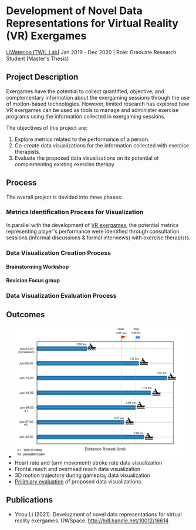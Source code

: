 # Development of Novel Data Representations for Virtual Reality (VR) Exergames
[UWaterloo ITWIL Lab](https://uwaterloo.ca/intelligent-technologies-wellness-independent-living/)| Jan 2019 - Dec 2020 | Role: Graduate Research Student (Master's Thesis)

## Project Description

Exergames have the potential to collect quantified, objective, and complementary information about the exergaming sessions through the use of motion-based technologies. However, limited research has explored how VR exergames can be used as tools to manage and administer exercise programs using the information collected in exergaming sessions. 

The objectives of this project are:
1. Explore metrics related to the performance of a person.
2. Co-create data visualizations for the information collected with exercise therapists.
3. Evaluate the proposed data visualizations on its potential of complementing existing exercise therapy.

## Process
The overall project is devided into three phases:


### Metrics Identification Process for Visualization
In parallel with the development of [VR exergames](/research/vr), the potential metrics representing player's performance were identified through consultation sessions (informal discussions & formal interviews) with exercise therapists.  


### Data Visualization Creation Process

#### Brainstorming Workshop

#### Revision Focus group


### Data Visualization Evaluation Process


## Outcomes 
* ![Distance rowed data visualization](/images/DRDV.png)
* Heart rate and (arm movement) stroke rate data visualization
* Frontal reach and overhead reach data visualization
* 3D motion trajectory during gameplay data visualization 
* [Prilimiary evaluation](ttp://hdl.handle.net/10012/16614) of proposed data visualizations.


## Publications 
* Yirou Li (2021). Development of novel data representations for virtual reality exergames. UWSpace. http://hdl.handle.net/10012/16614
